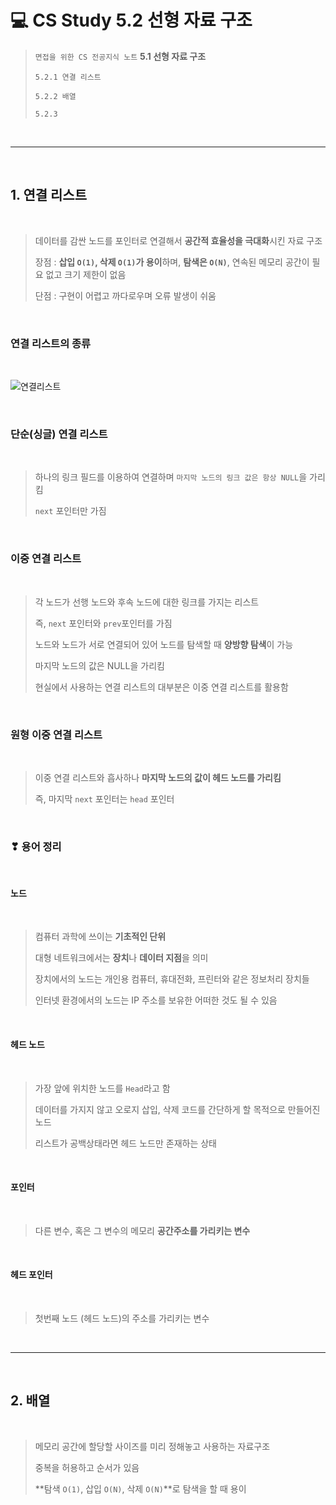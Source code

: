 # 💻 CS Study 5.2 선형 자료 구조

> `면접을 위한 CS 전공지식 노트` **5.1 선형 자료 구조**
>
> `5.2.1 연결 리스트`
>
> `5.2.2 배열`
>
> `5.2.3 `
>
<br>

--- 
<br>

## **1. 연결 리스트**
<br>

> 데이터를 감싼 노드를 포인터로 연결해서 **공간적 효율성을 극대화**시킨 자료 구조
>
> 장점 : **삽입 `O(1)`, 삭제 `O(1)`가 용이**하며, **탐색은 `O(N)`**, 연속된 메모리 공간이 필요 없고 크기 제한이 없음
>
> 단점 : 구현이 어렵고 까다로우며 오류 발생이 쉬움
>
<br>

### 연결 리스트의 종류

<br>

![연결리스트](https://img1.daumcdn.net/thumb/R1280x0/?scode=mtistory2&fname=https%3A%2F%2Fblog.kakaocdn.net%2Fdn%2Fba3zRZ%2Fbtq2Mz8CDoL%2FwNmI6SzXTZhPko7X7zBALK%2Fimg.png)

<br>

### **단순(싱글) 연결 리스트**
<br>

> 하나의 링크 필드를 이용하여 연결하며 `마지막 노드의 링크 값은 항상 NULL`을 가리킴
>
> `next` 포인터만 가짐 
> 

<br>

### **이중 연결 리스트**
<br>

> 각 노드가 선행 노드와 후속 노드에 대한 링크를 가지는 리스트
>
> 즉, `next` 포인터와 `prev`포인터를 가짐
> 
> 노드와 노드가 서로 연결되어 있어 노드를 탐색할 때 **양방향 탐색**이 가능
>
> 마지막 노드의 값은 NULL을 가리킴
>
> 현실에서 사용하는 연결 리스트의 대부분은 이중 연결 리스트를 활용함

<br>

### **원형 이중 연결 리스트**
<br>

> 이중 연결 리스트와 흡사하나 **마지막 노드의 값이 헤드 노드를 가리킴**
>
> 즉, 마지막 `next` 포인터는 `head` 포인터 
> 

<br>

### **❣ 용어 정리**

<br>

#### **노드**
<br>

> 컴퓨터 과학에 쓰이는 **기초적인 단위**
>
> 대형 네트워크에서는 **장치**나 **데이터 지점**을 의미
>
> 장치에서의 노드는 개인용 컴퓨터, 휴대전화, 프린터와 같은 정보처리 장치들
>
> 인터넷 환경에서의 노드는 IP 주소를 보유한 어떠한 것도 될 수 있음
>

<br>

#### **헤드 노드**
<br>

> 가장 앞에 위치한 노드를 `Head`라고 함
>
> 데이터를 가지지 않고 오로지 삽입, 삭제 코드를 간단하게 할 목적으로 만들어진 노드
>
> 리스트가 공백상태라면 헤드 노드만 존재하는 상태

<br>

#### **포인터**
<br>

> 다른 변수, 혹은 그 변수의 메모리 **공간주소를 가리키는 변수**
>

<br>

#### **헤드 포인터**
<br>

> 첫번째 노드 (헤드 노드)의 주소를 가리키는 변수
>

<br>

---

<br>

## **2. 배열**
<br>

> 메모리 공간에 할당할 사이즈를 미리 정해놓고 사용하는 자료구조
>
> 중복을 허용하고 순서가 있음
>
> **탐색 `O(1)`, 삽입 `O(N)`, 삭제 `O(N)`**로 탐색을 할 때 용이
>
<br>